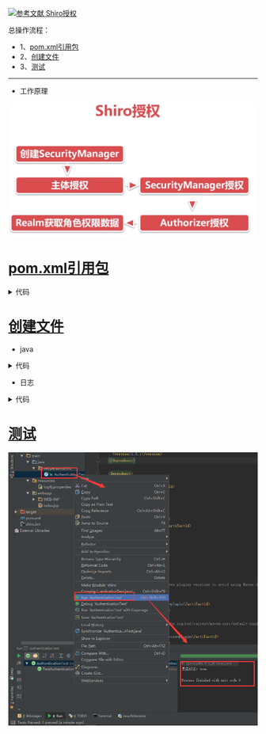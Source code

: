 [![](https://img.shields.io/badge/参考文献-Shiro授权-yellow.svg "参考文献 Shiro授权")](https://www.imooc.com/video/16954)


总操作流程：
- 1、[pom.xml引用包](#java-01)
- 2、[创建文件](#java-02)
- 3、[测试](#java-03)

***

- 工作原理

![](image/2-1.png)

# <a name="java-01" href="#" >pom.xml引用包</a>

<details>
<summary>代码</summary>

```xml
    <dependency>
      <groupId>junit</groupId>
      <artifactId>junit</artifactId>
      <version>4.12</version>
    </dependency>

    <dependency>
      <groupId>org.apache.shiro</groupId>
      <artifactId>shiro-core</artifactId>
      <version>1.3.1</version>
    </dependency>

    <dependency>
      <groupId>log4j</groupId>
      <artifactId>log4j</artifactId>
      <version>1.2.17</version>
    </dependency>

    <dependency>
      <groupId>org.slf4j</groupId>
      <artifactId>slf4j-log4j12</artifactId>
      <version>1.7.25</version>
      <scope>test</scope>
    </dependency>
```

</details>

# <a name="java-02" href="#" >创建文件</a>
- java

<details>
<summary>代码</summary>

```java
import org.apache.shiro.SecurityUtils;
import org.apache.shiro.authc.UsernamePasswordToken;
import org.apache.shiro.mgt.DefaultSecurityManager;
import org.apache.shiro.realm.SimpleAccountRealm;
import org.apache.shiro.subject.Subject;
import org.junit.Before;
import org.junit.Test;

/**
 *eated by admin on 2018/6/18.
 */
public class AuthenticationTest {
    SimpleAccountRealm simpleAccountRealm=new SimpleAccountRealm();

    @Before
    public void addUser(){
        simpleAccountRealm.addAccount("Mark","123456","admin");//用户名，密码,权限
    }

    @Test
    public void TestAuthentication(){
        //1、创建SecurityManager环境
        DefaultSecurityManager defaultSecurityManager=new DefaultSecurityManager();
        defaultSecurityManager.setRealm(simpleAccountRealm);
        //2、主体提交认证请求
        SecurityUtils.setSecurityManager(defaultSecurityManager);
        Subject subject = SecurityUtils.getSubject();

        UsernamePasswordToken token = new UsernamePasswordToken("Mark","123456");//用户名，密码
        subject.login(token);
        System.out.println("是否认证："+subject.isAuthenticated());
        subject.checkRole("admin");//检查是否有这个权限
    }
}

```

</details>

- 日志

<details>
<summary>代码</summary>

```js
# Configure logging for testing: optionally with log file
log4j.rootLogger=WARN, stdout
# log4j.rootLogger=WARN, stdout, logfile

log4j.appender.stdout=org.apache.log4j.ConsoleAppender
log4j.appender.stdout.layout=org.apache.log4j.PatternLayout
log4j.appender.stdout.layout.ConversionPattern=%d %p [%c] - %m%n

log4j.appender.logfile=org.apache.log4j.FileAppender
log4j.appender.logfile.File=target/spring.log
log4j.appender.logfile.layout=org.apache.log4j.PatternLayout
log4j.appender.logfile.layout.ConversionPattern=%d %p [%c] - %m%n
```

</details>

# <a name="java-03" href="#" >测试</a>
![](image/1-2.png)